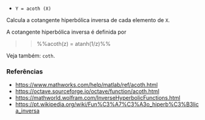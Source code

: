 * `Y = acoth (X)`

Calcula a cotangente hiperbólica inversa de cada elemento de `X`.

A cotangente hiperbólica inversa é definida por

>> %%acoth(z) = atanh(1/z)%%

Veja também: `coth`.

### Referências

* https://www.mathworks.com/help/matlab/ref/acoth.html
* https://octave.sourceforge.io/octave/function/acoth.html
* https://mathworld.wolfram.com/InverseHyperbolicFunctions.html
* https://pt.wikipedia.org/wiki/Fun%C3%A7%C3%A3o_hiperb%C3%B3lica_inversa

